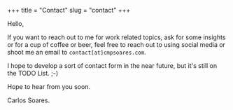 +++
title = "Contact"
slug = "contact"
+++

Hello,

If you want to reach out to me for work related topics, ask for some insights or for a cup of coffee or beer, feel free to reach out to using social media or shoot me an email to `contact[at]cmpsoares.com`.

I hope to develop a sort of contact form in the near future, but it's still on the TODO List. ;-)

Hope to hear from you soon.

Carlos Soares.